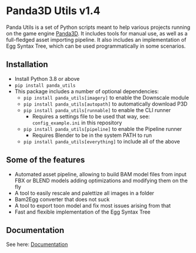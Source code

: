 # Panda3D Utils v1.4
 
Panda Utils is a set of Python scripts meant to help various projects
running on the game engine [Panda3D](https://panda3d.org).
It includes tools for manual use, as well as a full-fledged asset
importing pipeline. It also includes an implementation of Egg Syntax Tree,
which can be used programmatically in some scenarios.

## Installation
* Install Python 3.8 or above
* `pip install panda_utils`
* This package includes a number of optional dependencies:
  * `pip install panda_utils[imagery]` to enable the Downscale module
  * `pip install panda_utils[autopath]` to automatically download P3D
  * `pip install panda_utils[runnable]` to enable the CLI runner
    * Requires a settings file to be used that way, see: `config_example.ini`
      in this repository
  * `pip install panda_utils[pipeline]` to enable the Pipeline runner
    * Requires Blender to be in the system PATH to run
  * `pip install panda_utils[everything]` to include all of the above

## Some of the features
* Automated asset pipeline, allowing to build BAM model files from input
  FBX or BLEND models adding optimizations and modifying them on the fly
* A tool to easily rescale and palettize all images in a folder
* Bam2Egg converter that does not suck
* A tool to export toon model and fix most issues arising from that
* Fast and flexible implementation of the Egg Syntax Tree

## Documentation

See here: [Documentation](https://panda-utils.readthedocs.io/en/latest/)
